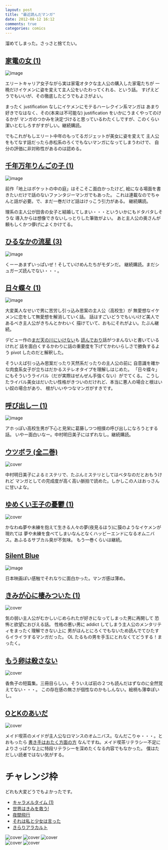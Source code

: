 ```yaml
---
layout: post
title: "最近読んだマンガ"
date: 2012-08-12 16:12
comments: true
categories: comics
---
```


溜めてしまった。さっさと捨てたい。

[家電の女 (1)](http://www.amazon.co.jp/dp/4063766691/)
------------------------------------------------------------------

![image](http://ecx.images-amazon.com/images/P/4063766691.01._SCLZZZZZZZ_.jpg)

エリートキャリア女子ながら実は家電オタクな主人公の購入した家電たちが
一晩だけイケメンに姿を変えて主人公をいたわってくれる、という話。
すげえどうでもいいが、その徹底したどうでもよさがよい。

まったく justification なしにイケメンにモテるハーレクイン系マンガは
あまり好きでなはなく、その(本来は不可能な) justification をいかにうまくやってのけるかが
マンガのつかみを決定づけると思っているわたくしですが、このくらい潔いとむしろすがすがしい。継続購読。

でもこれがもしエリート中年のもってるガジェットが美女に姿を変えて
主人公をもてなす話だったら赤松系のろくでもないマンガになってしまうわけで、
自分の評価に非対称性があるのは認める。

[千年万年りんごの子 (1)](http://www.amazon.co.jp/dp/4063805786/)
------------------------------------------------------------------

![image](http://ecx.images-amazon.com/images/P/4063805786.01._SCLZZZZZZZ_.jpg)

前作「地上はポケットの中の庭」はそこそこ面白かったけど,
絵になる場面を書きたいだけで話のないファンタジーマンガでもあった。
これは連載なのでちゃんと話が必要。で、まだ一巻だけど話はけっこう引力がある。
継続購読。

理系の主人公が田舎の女子と結婚してしまい・・・といういかにもドタバタしそうな
導入からは想像できないしっとりした筆致がよい。
あと主人公の奥さんが頼もしくかつ儚げによくかけてる。

[ひるなかの流星 (3)](http://www.amazon.co.jp/dp/4088467868/)
------------------------------------------------------------------

![image](http://ecx.images-amazon.com/images/P/4088467868.01._SCLZZZZZZZ_.jpg)

くーーあまずいっぱいぜ！そしていけめんたちがモダンだ。
継続購読。まだシュガーズ読んでない・・・。

[日々蝶々 (1)](http://www.amazon.co.jp/dp/4088468023/)
------------------------------------------------------------------

![image](http://ecx.images-amazon.com/images/P/4088468023.01._SCLZZZZZZZ_.jpg)

大変美人なせいで男に苦労し引っ込み思案の主人公（高校生）が
無愛想なイケメンに恋をして無愛想を解消していく話。
話はすごいどうでもいいけど美人であるべき主人公がきちんとかわいく
描けていて、おもにそれがよい。たぶん継続。

デビュー作の[まだ天の川にいけない](http://www.amazon.co.jp/dp/4088466861/)も
[読んでおり](http://pumpkinsugar.posterous.com/67304942)話がつまんないと書いているけれど
話を面白くするかわりに話の重要度を下げてかわいらしさで勝負するよう pivot したのだと解釈した。

そういえば引っ込み思案だったり天然系だったりの主人公の前に
自意識を確かな肉食系女子が立ちはだかるステレオタイプを理解しはじめた。
「日々蝶々」にもそういうライバル（だが実際はぜんぜん手強くない）がでてくる。
こうしたライバル美女はだいたい性格がきついのだけれど、本当に悪人の場合と根はいい奴の場合があり、
根がいいやつなマンガがすきです。

[呼び出し一 (1)](http://www.amazon.co.jp/dp/4063729265/)
---------------------------------------------------------

![image](http://ecx.images-amazon.com/images/P/4063729265.01._SCLZZZZZZZ_.jpg)


アホっぽい高校生男が下心と見栄に葛藤しつつ相撲の呼び出しになろうとする話。
いやー面白いなー。中村明日美子にはずれなし。継続購読。

[ウツボラ (全二巻)](http://www.amazon.co.jp/dp/4778321138/)
--------------------

![cover](http://ecx.images-amazon.com/images/P/4778321138.01._SCLZZZZZZZ_.jpg)

中村明日美子によるミステリで、たぶんミステリとしてはベタなのだとおもうけれど
マンガとしての完成度が高く高い脈拍で読めた。しかしこの人はおっさんに甘いよな。

[ゆめくい王子の憂鬱 (1)](http://www.amazon.co.jp/dp/4778321669/)
-----------------------------------------------------------------

![cover](http://ecx.images-amazon.com/images/P/4778321669.01._SCLZZZZZZZ_.jpg)

かなわぬ夢や未練を抱えて生きる人々の夢(夜見るほう)に獏のようなイケメンが現れては
夢や未練を食べてしまいなんとなくハッピーエンドになるオムニバス。あふるるサブカル臭が不気味。
もう一巻くらいは継続。

[Silent Blue](http://www.amazon.co.jp/dp/4396765533/)
----------------------------------------------------------

![image](http://ecx.images-amazon.com/images/P/4396765533.01._SCLZZZZZZZ_.jpg)

日本映画ぽい感触でそれなりに面白かった。マンガ感は薄め。

[きみが心に棲みついた (1)](http://www.amazon.co.jp/dp/4063761819)
-------------------------------------------------------------------

![cover](http://ecx.images-amazon.com/images/P/4063761819.01._SCLZZZZZZZ_.jpg)

気の弱い主人公がむかしいじめられたが好きになってしまった男に再開して
恐怖と欲望におびえる話。
性格の悪い男に addict してしまう主人公のメンタリティをまったく理解できない上に
男がほんとにろくでもないため読んでてひたすらイライラするマンガだった。
OL たるもの男を手玉にとれなくてどうする！まったく。

[もう卵は殺さない](http://www.amazon.co.jp/dp/4088467914)
----------------------------------------------------------

![cover](http://ecx.images-amazon.com/images/P/4088467914.01._SCLZZZZZZZ_.jpg)

香魚子の短篇集。三冊目らしい。そういえば前の２つも読んだはずなのに全然覚えてない・・・。
この存在感の無さが個性なのかもしんない。絵柄も薄幸ぽいし。

[OとKのあいだ](http://www.amazon.co.jp/dp/4344825594/)
---------------------------------------------------------

![cover](http://ecx.images-amazon.com/images/P/4344825594.01._SCLZZZZZZZ_.jpg)

メイド喫茶のメイドが主人公なロマンスのオムニバス。なんだこりゃ・・・。とおもったら
[書き手はおたく方面の方](http://www.amazon.co.jp/%E6%9C%AC/s?ie=UTF8&keywords=%E5%B9%B3%E5%B0%BE%E3%82%A2%E3%82%A6%E3%83%AA)
なんですね。メイド喫茶リテラシー不足によりさっぱりな上に特段リテラシーを深めたくなる内容でもなかった。
僕はただしい読者ではない気がする。

チャレンジ枠
===================

どれも大変どうでもよかったです。

 * [キャラメルタイム (1)](http://www.amazon.co.jp/dp/4088468082/)
 * [世界はきみを救う!](http://www.amazon.co.jp/dp/4088672054/)
 * [夜間飛行](http://www.amazon.co.jp/dp/4088468066/)
 * [それは私と少女は言った](http://www.amazon.co.jp/dp/4063805794/)
 * [きらりアラカルト](http://www.amazon.co.jp/dp/4088468112/)

![cover](http://ecx.images-amazon.com/images/P/4088468082.01._SCLZZZZZZZ_.jpg)
![cover](http://ecx.images-amazon.com/images/P/4088672054.01._SCLZZZZZZZ_.jpg)
![cover](http://ecx.images-amazon.com/images/P/4063805794.01._SCLZZZZZZZ_.jpg)	
![cover](http://ecx.images-amazon.com/images/P/4088468112.01._SCLZZZZZZZ_.jpg)
![cover](http://ecx.images-amazon.com/images/P/4088468066.01._SCLZZZZZZZ_.jpg)